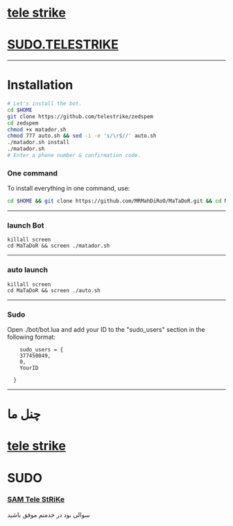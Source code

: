 <a href="telegram.me/Xx_Fuankdeh_xX"><h1>tele strike</h1></a>

# [SUDO.TELESTRIKE](https://telegram.me/SuDoTMstRiKe)


* * *


# Installation

```sh
# Let's install the bot.
cd $HOME
git clone https://github.com/telestrike/zedspem
cd zedspem
chmod +x matador.sh
chmod 777 auto.sh && sed -i -e 's/\r$//' auto.sh
./matador.sh install
./matador.sh 
# Enter a phone number & confirmation code.
```
### One command
To install everything in one command, use:
```sh
cd $HOME && git clone https://github.com/MRMahDiRoO/MaTaDoR.git && cd MaTaDoR && chmod +x matador.sh && chmod 777 auto.sh && sed -i -e 's/\r$//' auto.sh && ./matador.sh install && ./matador.sh
```

* * *

### launch Bot

```
killall screen
cd MaTaDoR && screen ./matador.sh
```

* * *


### auto launch 
```
killall screen
cd MaTaDoR && screen ./auto.sh
```

***
### Sudo

Open ./bot/bot.lua and add your ID to the "sudo_users" section in the following format:
```
    sudo_users = {
    377450049,
    0,
    YourID

  }
```

***
</pre>
<h1>چنل ما</h1>
<a href="telegram.me/Xx_Fuankdeh_xX"><h1>tele strike</h1></a>
<h1>SUDO</h1>
<a href="telegram.me/TANHAIE_A_F_Z_L_MAJAZEE"><h3>SAM Tele StRiKe</h3></a>

سوالی بود در خدمتم
موفق باشید
